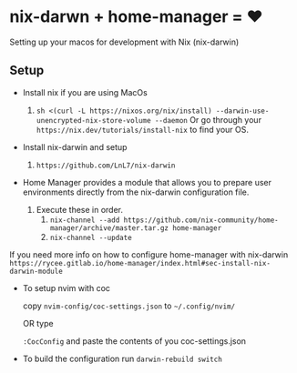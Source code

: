 # nix-darwn + home-manager = :heart:

Setting up your macos for development with Nix (nix-darwin)

## Setup
*  Install nix if you are using MacOs
     1. ```sh <(curl -L https://nixos.org/nix/install) --darwin-use-unencrypted-nix-store-volume --daemon```
     Or go through your ```https://nix.dev/tutorials/install-nix``` to find your OS.
     
*  Install nix-darwin and setup
     1. ```https://github.com/LnL7/nix-darwin```
  
* Home Manager provides a module that allows you to prepare user environments directly from the nix-darwin configuration file.

     1. Execute these in order.
          1.  ``` nix-channel --add https://github.com/nix-community/home-manager/archive/master.tar.gz home-manager ```
          2. ``` nix-channel --update ```
 
 If you need more info on how to configure home-manager with nix-darwin 
 ``` https://rycee.gitlab.io/home-manager/index.html#sec-install-nix-darwin-module```
 

 * To setup nvim with coc

      copy `nvim-config/coc-settings.json` to `~/.config/nvim/`

      OR type 

      ``` :CocConfig ``` and paste the contents of you coc-settings.json

*  To build the configuration run `darwin-rebuild switch`

